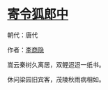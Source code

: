 # [寄令狐郎中](http://so.gushiwen.org/view_28633.aspx)

朝代：唐代

作者：[李商隐](http://so.gushiwen.org/author_204.aspx)

嵩云秦树久离居，双鲤迢迢一纸书。 

休问梁园旧宾客，茂陵秋雨病相如。

